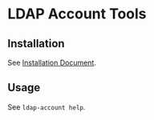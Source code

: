 # LDAP Account Tools

## Installation

See [Installation Document](doc/Installation.md).

## Usage

See `ldap-account help`.

